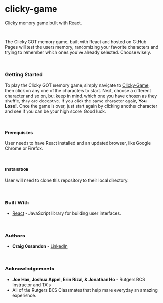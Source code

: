 # clicky-game
Clicky memory game built with React.

<br>
<p>The Clicky GOT memory game, built with React and hosted on GitHub Pages will test the users memory, randomizing your favorite characters and trying to remember which ones you've already selected. Choose wisely.</p>
<br>
<h3>Getting Started</h3>
<p>To play the Clicky GOT memory game, simply navigate to <a href="http://sandman105.github.io/clicky-game" rel="nofollow">Clicky-Game</a>, then click on any one of the characters to start. Next, choose a different character and so on, but keep in mind, which one you have chosen as they shuffle, they are deceptive. If you click the same character again, <strong>You Lose!</strong>. Once the game is over, just start again by clicking another character and see if you can be your high score. Good luck.</p>
<br>
<h4>Prerequisites</h4>
<p>User needs to have React installed and an updated browser, like Google Chrome or Firefox.</p>
<br>
<h4>Installation</h4>
<p>User will need to clone this repository to their local directory.</p>
<br>
<h3>Built With</h3>
<ul>
<li><a href="https://reactjs.org/" rel="nofollow">React</a> - JavaScript library for building user interfaces.</li>

</ul>
<br>
<h3>Authors</h3>
<ul>
<li><strong>Craig Ossandon</strong> - <a href="https://www.linkedin.com/in/craig-ossandon-5b676b3/">LinkedIn</a></li>
</ul>
<br>
<h3>Acknowledgements</h3>
<ul>
<li><strong>Joe Han, Joshua Appel, Erin Rizal, & Jonathan Ho</strong> - Rutgers BCS Instructor and TA's</li>
<li>All of the Rutgers BCS Classmates that help make everyday an amazing experience.</li>
